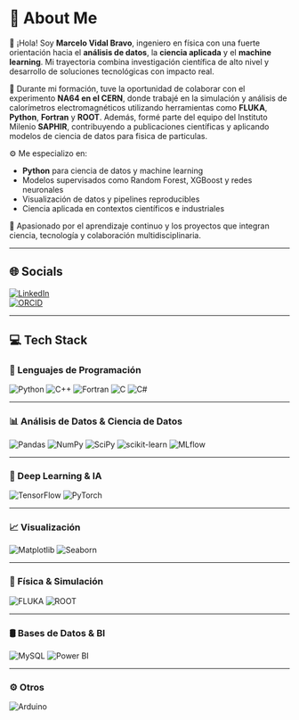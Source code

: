 # 💫 About Me

👋 ¡Hola! Soy **Marcelo Vidal Bravo**, ingeniero en física con una fuerte orientación hacia el **análisis de datos**, la **ciencia aplicada** y el **machine learning**. Mi trayectoria combina investigación científica de alto nivel y desarrollo de soluciones tecnológicas con impacto real.

🔬 Durante mi formación, tuve la oportunidad de colaborar con el experimento **NA64 en el CERN**, donde trabajé en la simulación y análisis de calorímetros electromagnéticos utilizando herramientas como **FLUKA**, **Python**, **Fortran** y **ROOT**. Además, formé parte del equipo del Instituto Milenio **SAPHIR**, contribuyendo a publicaciones científicas y aplicando modelos de ciencia de datos para fisica de particulas.

⚙️ Me especializo en:
- **Python** para ciencia de datos y machine learning
- Modelos supervisados como Random Forest, XGBoost y redes neuronales
- Visualización de datos y pipelines reproducibles
- Ciencia aplicada en contextos científicos e industriales

🌱 Apasionado por el aprendizaje continuo y los proyectos que integran ciencia, tecnología y colaboración multidisciplinaria.

---

## 🌐 Socials

[![LinkedIn](https://img.shields.io/badge/LinkedIn-%230077B5.svg?logo=linkedin&logoColor=white)](https://www.linkedin.com/in/marcelo-vidal-bravo)  
[![ORCID](https://img.shields.io/badge/ORCID-0000--0002--0196--3533-A6CE39?style=flat&logo=orcid&logoColor=white)](https://orcid.org/0000-0002-0196-3533)

---

## 💻 Tech Stack

### 🧠 Lenguajes de Programación
![Python](https://img.shields.io/badge/python-3670A0?style=for-the-badge&logo=python&logoColor=ffdd54)
![C++](https://img.shields.io/badge/c++-%2300599C.svg?style=for-the-badge&logo=c%2B%2B&logoColor=white)
![Fortran](https://img.shields.io/badge/Fortran-%23734F96.svg?style=for-the-badge&logo=fortran&logoColor=white)
![C](https://img.shields.io/badge/c-%2300599C.svg?style=for-the-badge&logo=c&logoColor=white)
![C#](https://img.shields.io/badge/c%23-%23239120.svg?style=for-the-badge&logo=csharp&logoColor=white)

---

### 📊 Análisis de Datos & Ciencia de Datos
![Pandas](https://img.shields.io/badge/pandas-%23150458.svg?style=for-the-badge&logo=pandas&logoColor=white)
![NumPy](https://img.shields.io/badge/numpy-%23013243.svg?style=for-the-badge&logo=numpy&logoColor=white)
![SciPy](https://img.shields.io/badge/SciPy-%230C55A5.svg?style=for-the-badge&logo=scipy&logoColor=white)
![scikit-learn](https://img.shields.io/badge/scikit--learn-%23F7931E.svg?style=for-the-badge&logo=scikit-learn&logoColor=white)
![MLflow](https://img.shields.io/badge/mlflow-%23d9ead3.svg?style=for-the-badge&logo=numpy&logoColor=blue)

---

### 🤖 Deep Learning & IA
![TensorFlow](https://img.shields.io/badge/TensorFlow-%23FF6F00.svg?style=for-the-badge&logo=TensorFlow&logoColor=white)
![PyTorch](https://img.shields.io/badge/PyTorch-%23EE4C2C.svg?style=for-the-badge&logo=PyTorch&logoColor=white)

---

### 📈 Visualización
![Matplotlib](https://img.shields.io/badge/Matplotlib-%23ffffff.svg?style=for-the-badge&logo=Matplotlib&logoColor=black)
![Seaborn](https://img.shields.io/badge/Seaborn-2C2D72?style=for-the-badge&logo=python&logoColor=white)

---

### 🧪 Física & Simulación
![FLUKA](https://img.shields.io/badge/FLUKA-3670A0?style=for-the-badge&logo=FLUKA&logoColor=ffdd54)
![ROOT](https://img.shields.io/badge/ROOT-CERN-informational?style=for-the-badge&logo=ROOT&logoColor=white)

---

### 🛢️ Bases de Datos & BI
![MySQL](https://img.shields.io/badge/mysql-4479A1.svg?style=for-the-badge&logo=mysql&logoColor=white)
![Power BI](https://img.shields.io/badge/power_bi-F2C811?style=for-the-badge&logo=powerbi&logoColor=black)

---

### ⚙️ Otros
![Arduino](https://img.shields.io/badge/-Arduino-00979D?style=for-the-badge&logo=Arduino&logoColor=white)

